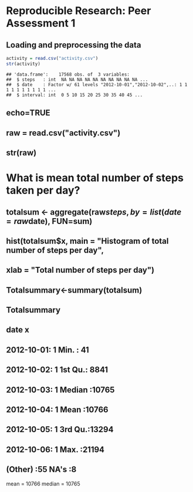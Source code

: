 # Reproducible Research: Peer Assessment 1


## Loading and preprocessing the data


```r
activity = read.csv("activity.csv")
str(activity)
```

```
## 'data.frame':	17568 obs. of  3 variables:
##  $ steps   : int  NA NA NA NA NA NA NA NA NA NA ...
##  $ date    : Factor w/ 61 levels "2012-10-01","2012-10-02",..: 1 1 1 1 1 1 1 1 1 1 ...
##  $ interval: int  0 5 10 15 20 25 30 35 40 45 ...
```


## echo=TRUE

## raw = read.csv("activity.csv")
## str(raw)


# What is mean total number of steps taken per day? #
## totalsum <- aggregate(raw$steps, by = list(date=raw$date), FUN=sum)
## hist(totalsum$x, main = "Histogram of total number of steps per day",
##      xlab = "Total number of steps per day")
## Totalsummary<-summary(totalsum)
## Totalsummary
##          date          x        
##  2012-10-01: 1   Min.   :   41  
##  2012-10-02: 1   1st Qu.: 8841  
##  2012-10-03: 1   Median :10765  
##  2012-10-04: 1   Mean   :10766  
##  2012-10-05: 1   3rd Qu.:13294  
##  2012-10-06: 1   Max.   :21194  
##  (Other)   :55   NA's   :8
mean = 10766
median = 10765
